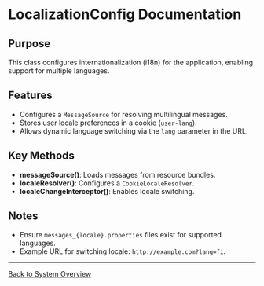 # LocalizationConfig Documentation

## Purpose
This class configures internationalization (i18n) for the application, enabling support for multiple languages.

## Features
- Configures a `MessageSource` for resolving multilingual messages.
- Stores user locale preferences in a cookie (`user-lang`).
- Allows dynamic language switching via the `lang` parameter in the URL.

## Key Methods
- **messageSource()**: Loads messages from resource bundles.
- **localeResolver()**: Configures a `CookieLocaleResolver`.
- **localeChangeInterceptor()**: Enables locale switching.

## Notes
- Ensure `messages_{locale}.properties` files exist for supported languages.
- Example URL for switching locale: `http://example.com?lang=fi`.

---

[Back to System Overview](../system-overview.md)

